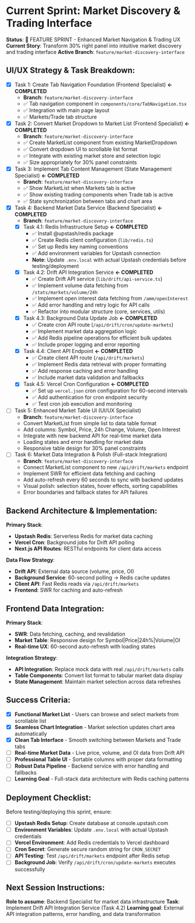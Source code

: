 # Current Sprint: Market Discovery & Trading Interface

**Status**: 🚀 FEATURE SPRINT - Enhanced Market Navigation & Trading UX
**Current Story**: Transform 30% right panel into intuitive market discovery and trading interface
**Active Branch**: `feature/market-discovery-interface`

## UI/UX Strategy & Task Breakdown:
- [x] Task 1: Create Tab Navigation Foundation (Frontend Specialist) **← COMPLETED**
  - **Branch**: `feature/market-discovery-interface`
  - ✅ Tab navigation component in `components/core/TabNavigation.tsx`
  - ✅ Integration with main page layout
  - ✅ Markets/Trade tab structure
- [x] Task 2: Convert Market Dropdown to Market List (Frontend Specialist) **← COMPLETED**
  - **Branch**: `feature/market-discovery-interface`
  - ✅ Create MarketList component from existing MarketDropdown
  - ✅ Convert dropdown UI to scrollable list format
  - ✅ Integrate with existing market store and selection logic
  - ✅ Size appropriately for 30% panel constraints
- [x] Task 3: Implement Tab Content Management (State Management Specialist) **← COMPLETED**
  - **Branch**: `feature/market-discovery-interface`
  - ✅ Show MarketList when Markets tab is active
  - ✅ Show existing trading components when Trade tab is active
  - ✅ State synchronization between tabs and chart area
- [x] Task 4: Backend Market Data Service (Backend Specialist) **← COMPLETED**
  - **Branch**: `feature/market-discovery-interface`
  - [x] Task 4.1: Redis Infrastructure Setup **← COMPLETED**
    - ✅ Install @upstash/redis package
    - ✅ Create Redis client configuration (`lib/redis.ts`)
    - ✅ Set up Redis key naming conventions
    - ✅ Add environment variables for Upstash connection
    - **Note**: Update `.env.local` with actual Upstash credentials before testing/deployment
  - [x] Task 4.2: Drift API Integration Service **← COMPLETED**
    - ✅ Create Drift API service (`lib/drift/api-service.ts`)
    - ✅ Implement volume data fetching from `/stats/markets/volume/24h`
    - ✅ Implement open interest data fetching from `/amm/openInterest`
    - ✅ Add error handling and retry logic for API calls
    - ✅ Refactor into modular structure (core, services, utils)
  - [x] Task 4.3: Background Data Update Job **← COMPLETED**
    - ✅ Create cron API route (`/api/drift/cron/update-markets`)
    - ✅ Implement market data aggregation logic
    - ✅ Add Redis pipeline operations for efficient bulk updates
    - ✅ Include proper logging and error reporting
  - [x] Task 4.4: Client API Endpoint **← COMPLETED**
    - ✅ Create client API route (`/api/drift/markets`)
    - ✅ Implement Redis data retrieval with proper formatting
    - ✅ Add response caching and error handling
    - ✅ Include market data validation and fallbacks
  - [x] Task 4.5: Vercel Cron Configuration **← COMPLETED**
    - ✅ Set up `vercel.json` cron configuration for 60-second intervals
    - ✅ Add authentication for cron endpoint security
    - ✅ Test cron job execution and monitoring
- [ ] Task 5: Enhanced Market Table UI (UI/UX Specialist)
  - **Branch**: `feature/market-discovery-interface`
  - Convert MarketList from simple list to data table format
  - Add columns: Symbol, Price, 24h Change, Volume, Open Interest
  - Integrate with new backend API for real-time market data
  - Loading states and error handling for market data
  - Responsive table design for 30% panel constraints
- [ ] Task 6: Market Data Integration & Polish (Full-stack Integration)
  - **Branch**: `feature/market-discovery-interface`
  - Connect MarketList component to new `/api/drift/markets` endpoint
  - Implement SWR for efficient data fetching and caching
  - Add auto-refresh every 60 seconds to sync with backend updates
  - Visual polish: selection states, hover effects, sorting capabilities
  - Error boundaries and fallback states for API failures

## Backend Architecture & Implementation:
**Primary Stack**:
- **Upstash Redis**: Serverless Redis for market data caching
- **Vercel Cron**: Background jobs for Drift API polling
- **Next.js API Routes**: RESTful endpoints for client data access

**Data Flow Strategy**:
- **Drift API**: External data source (volume, price, OI)
- **Background Service**: 60-second polling → Redis cache updates
- **Client API**: Fast Redis reads via `/api/drift/markets`
- **Frontend**: SWR for caching and auto-refresh

## Frontend Data Integration:
**Primary Stack**:
- **SWR**: Data fetching, caching, and revalidation
- **Market Table**: Responsive design for Symbol|Price|24h%|Volume|OI
- **Real-time UX**: 60-second auto-refresh with loading states

**Integration Strategy**:
- **API Integration**: Replace mock data with real `/api/drift/markets` calls
- **Table Components**: Convert list format to tabular market data display
- **State Management**: Maintain market selection across data refreshes

## Success Criteria:
- [x] **Functional Market List** - Users can browse and select markets from scrollable list
- [x] **Seamless Chart Integration** - Market selection updates chart area automatically
- [x] **Clean Tab Interface** - Smooth switching between Markets and Trade tabs
- [ ] **Real-time Market Data** - Live price, volume, and OI data from Drift API
- [ ] **Professional Table UI** - Sortable columns with proper data formatting
- [ ] **Robust Data Pipeline** - Backend service with error handling and fallbacks
- [ ] **Learning Goal** - Full-stack data architecture with Redis caching patterns

## Deployment Checklist:
Before testing/deploying this sprint, ensure:
- [ ] **Upstash Redis Setup**: Create database at console.upstash.com
- [ ] **Environment Variables**: Update `.env.local` with actual Upstash credentials
- [ ] **Vercel Environment**: Add Redis credentials to Vercel dashboard
- [ ] **Cron Secret**: Generate secure random string for `CRON_SECRET`
- [ ] **API Testing**: Test `/api/drift/markets` endpoint after Redis setup
- [ ] **Background Job**: Verify `/api/drift/cron/update-markets` executes successfully

## Next Session Instructions:
**Role to assume**: Backend Specialist for market data infrastructure
**Task**: Implement Drift API Integration Service (Task 4.2)
**Learning goal**: External API integration patterns, error handling, and data transformation
